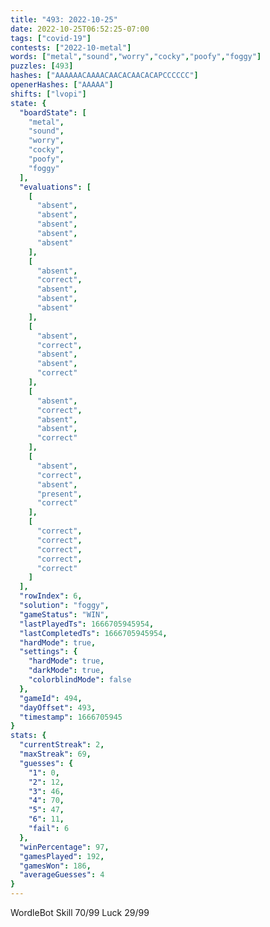 ```yaml
---
title: "493: 2022-10-25"
date: 2022-10-25T06:52:25-07:00
tags: ["covid-19"]
contests: ["2022-10-metal"]
words: ["metal","sound","worry","cocky","poofy","foggy"]
puzzles: [493]
hashes: ["AAAAAACAAAACAACACAACACAPCCCCCC"]
openerHashes: ["AAAAA"]
shifts: ["lvopi"]
state: {
  "boardState": [
    "metal",
    "sound",
    "worry",
    "cocky",
    "poofy",
    "foggy"
  ],
  "evaluations": [
    [
      "absent",
      "absent",
      "absent",
      "absent",
      "absent"
    ],
    [
      "absent",
      "correct",
      "absent",
      "absent",
      "absent"
    ],
    [
      "absent",
      "correct",
      "absent",
      "absent",
      "correct"
    ],
    [
      "absent",
      "correct",
      "absent",
      "absent",
      "correct"
    ],
    [
      "absent",
      "correct",
      "absent",
      "present",
      "correct"
    ],
    [
      "correct",
      "correct",
      "correct",
      "correct",
      "correct"
    ]
  ],
  "rowIndex": 6,
  "solution": "foggy",
  "gameStatus": "WIN",
  "lastPlayedTs": 1666705945954,
  "lastCompletedTs": 1666705945954,
  "hardMode": true,
  "settings": {
    "hardMode": true,
    "darkMode": true,
    "colorblindMode": false
  },
  "gameId": 494,
  "dayOffset": 493,
  "timestamp": 1666705945
}
stats: {
  "currentStreak": 2,
  "maxStreak": 69,
  "guesses": {
    "1": 0,
    "2": 12,
    "3": 46,
    "4": 70,
    "5": 47,
    "6": 11,
    "fail": 6
  },
  "winPercentage": 97,
  "gamesPlayed": 192,
  "gamesWon": 186,
  "averageGuesses": 4
}
---
```

<!-- more -->
WordleBot
Skill 70/99
Luck 29/99
